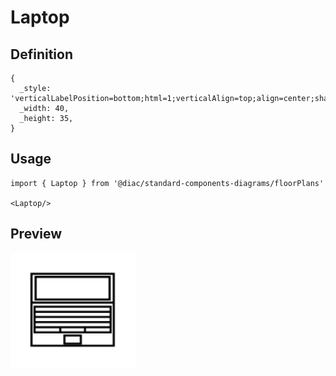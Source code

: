 # Laptop

## Definition

```
{
  _style: 'verticalLabelPosition=bottom;html=1;verticalAlign=top;align=center;shape=mxgraph.floorplan.laptop;',
  _width: 40,
  _height: 35,
}
```

## Usage

```
import { Laptop } from '@diac/standard-components-diagrams/floorPlans'

<Laptop/>
```

## Preview

<img src="./laptop.png" width="200"/>
